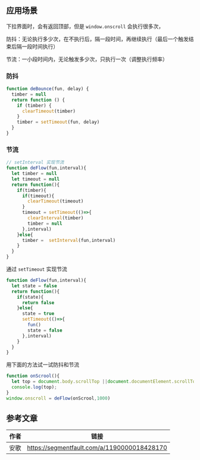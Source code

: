 ## 应用场景

下拉界面时，会有返回顶部，但是 `window.onscroll` 会执行很多次，

防抖：无论执行多少次，在不执行后，隔一段时间，再继续执行（最后一个触发结束后隔一段时间执行）

节流：一小段时间内，无论触发多少次，只执行一次（调整执行频率）

### 防抖

```js
function deBounce(fun, delay) {
  timber = null
  return function () {
    if (timber) {
      clearTimeout(timber)
    }
    timber = setTimeout(fun, delay)
  }
}
```

### 节流

```js
// setInterval 实现节流
function deFlow(fun,interval){
  let timber = null
  let timeout = null
  return function(){
    if(timber){
      if(timeout){
        clearTimeout(timeout)
      }
      timeout = setTimeout(()=>{
        clearInterval(timber)
        timber = null
      },interval)
    }else{
      timber =  setInterval(fun,interval)
    }
  }
}
```

通过 `setTimeout` 实现节流

```js
function deFlow(fun,interval){
  let state = false
  return function(){
    if(state){
      return false
    }else{
      state = true
      setTimeout(()=>{
        fun()
        state = false
      },interval)
    }
  }
}

```

用下面的方法试一试防抖和节流

```js
function onScrool(){
  let top = document.body.scrollTop ||document.documentElement.scrollTop
  console.log(top);
}
window.onscroll = deFlow(onScrool,1000) 
```



## 参考文章

| 作者 | 链接                                        |
| ---- | ------------------------------------------- |
| 安歌 | https://segmentfault.com/a/1190000018428170 |

